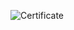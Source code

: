 
![Certificate](https://github.com/Harshji00001/E-Commerce/assets/108262885/ec7e9aba-9ca6-44cb-851b-bf8507419a40)
